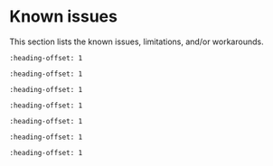 # Known issues

This section lists the known issues, limitations, and/or workarounds.

```{include} /release/known_issues/cannot_add_sdk_components.md
:heading-offset: 1
```
```{include} /release/known_issues/debug
:heading-offset: 1
```
```{include} /release/known_issues/example
:heading-offset: 1
```
```{include} /release/known_issues/usb_high-speed_interrupt_endpoint_issue.md
:heading-offset: 1
```
```{include} ../../../../release/known_issues/littlefs_shell_does_not_produce_output.md
:heading-offset: 1
```
```{include} ../../../../release/known_issues/the_aws_shadow_enet_doesnt_work.md
:heading-offset: 1
```
```{include} ../../../../release/known_issues/the_aws_shadow_wifi_serial_doesnt_work.md
:heading-offset: 1
```